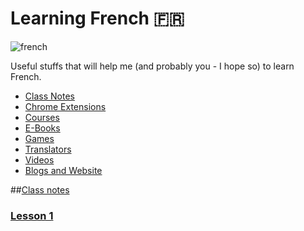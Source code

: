 # Learning French :fr:

![french](https://user-images.githubusercontent.com/14565450/62501196-02cb6a00-b7c0-11e9-99d4-91777dca94c9.jpeg)


Useful stuffs that will help me (and probably you - I hope so) to learn French.

* [Class Notes](#Class-Notes)
* [Chrome Extensions](#chrome-extensions)
* [Courses](#courses)
* [E-Books](#e-books)
* [Games](#games)
* [Translators](#translators)
* [Videos](#videos)
* [Blogs and Website](#blogs-and-website)

##[Class notes](https://github.com/mrncstt/apprendre_le_francais/tree/master/ClassNotes)

### [Lesson 1](https://github.com/mrncstt/apprendre_le_francais/blob/master/ClassNotes/Lesson_1.md)
